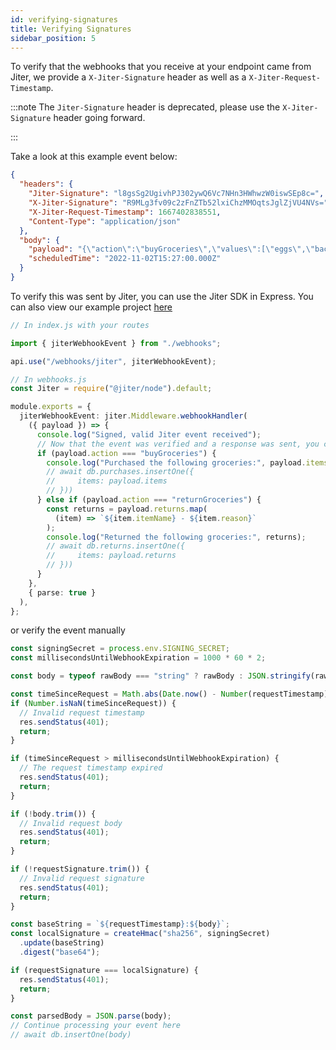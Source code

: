 ```yaml
---
id: verifying-signatures
title: Verifying Signatures
sidebar_position: 5
---
```


To verify that the webhooks that you receive at your endpoint came from Jiter, we provide a `X-Jiter-Signature` header as well as a `X-Jiter-Request-Timestamp`.

:::note
The `Jiter-Signature` header is deprecated, please use the `X-Jiter-Signature` header going forward.

:::

Take a look at this example event below:

```json
{
  "headers": {
    "Jiter-Signature": "l8gsSg2UgivhPJ302ywQ6Vc7NHn3HWhwzW0iswSEp8c=",
    "X-Jiter-Signature": "R9MLg3fv09c2zFnZTb52lxiChzMMOqtsJglZjVU4NVs=",
    "X-Jiter-Request-Timestamp": 1667402838551,
    "Content-Type": "application/json"
  },
  "body": {
    "payload": "{\"action\":\"buyGroceries\",\"values\":[\"eggs\",\"bacon\",\"pasta\",\"bread\"]}",
    "scheduledTime": "2022-11-02T15:27:00.000Z"
  }
}
```

To verify this was sent by Jiter, you can use the Jiter SDK in Express.
You can also view our example project [here](https://github.com/.Pantheon-Labs/Jiter-Node-Example)

```typescript
// In index.js with your routes

import { jiterWebhookEvent } from "./webhooks";

api.use("/webhooks/jiter", jiterWebhookEvent);
```

```typescript
// In webhooks.js
const Jiter = require("@jiter/node").default;

module.exports = {
  jiterWebhookEvent: jiter.Middleware.webhookHandler(
    ({ payload }) => {
      console.log("Signed, valid Jiter event received");
      // Now that the event was verified and a response was sent, you can continue with the payload:
      if (payload.action === "buyGroceries") {
        console.log("Purchased the following groceries:", payload.items);
        // await db.purchases.insertOne({
        //     items: payload.items
        // }))
      } else if (payload.action === "returnGroceries") {
        const returns = payload.returns.map(
          (item) => `${item.itemName} - ${item.reason}`
        );
        console.log("Returned the following groceries:", returns);
        // await db.returns.insertOne({
        //     items: payload.returns
        // }))
      }
    },
    { parse: true }
  ),
};
```

or verify the event manually

```typescript
const signingSecret = process.env.SIGNING_SECRET;
const millisecondsUntilWebhookExpiration = 1000 * 60 * 2;

const body = typeof rawBody === "string" ? rawBody : JSON.stringify(rawBody);

const timeSinceRequest = Math.abs(Date.now() - Number(requestTimestamp));
if (Number.isNaN(timeSinceRequest)) {
  // Invalid request timestamp
  res.sendStatus(401);
  return;
}

if (timeSinceRequest > millisecondsUntilWebhookExpiration) {
  // The request timestamp expired
  res.sendStatus(401);
  return;
}

if (!body.trim()) {
  // Invalid request body
  res.sendStatus(401);
  return;
}

if (!requestSignature.trim()) {
  // Invalid request signature
  res.sendStatus(401);
  return;
}

const baseString = `${requestTimestamp}:${body}`;
const localSignature = createHmac("sha256", signingSecret)
  .update(baseString)
  .digest("base64");

if (requestSignature === localSignature) {
  res.sendStatus(401);
  return;
}

const parsedBody = JSON.parse(body);
// Continue processing your event here
// await db.insertOne(body)
```

